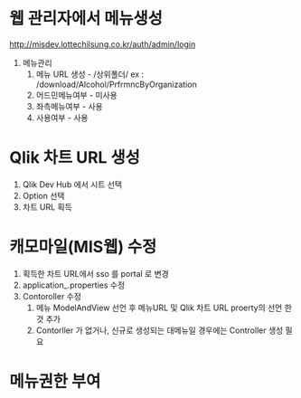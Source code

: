 # 웹 관리자에서 메뉴생성

http://misdev.lottechilsung.co.kr/auth/admin/login

1. 메뉴관리
    1) 메뉴 URL 생성  - /상위폴더/      ex : /download/Alcohol/PrfrmncByOrganization
    2) 어드민메뉴여부 - 미사용
    3) 좌측메뉴여부 - 사용
    4) 사용여부 - 사용

# Qlik 차트 URL 생성

1. Qlik Dev Hub 에서 시트 선택
2. Option 선택
3. 차트 URL 획득

# 캐모마일(MIS웹) 수정

1. 획득한 차트 URL에서 sso 를 portal 로 변경
2. application_.properties 수정
3. Contoroller 수정
    1) 메뉴 ModelAndView 선언 후 메뉴URL 및 Qlik 차트 URL proerty의 선언 한것 추가 
    2) Contorller 가 없거나, 신규로 생성되는 대메뉴일 경우에는 Controller 생성 필요

# 메뉴권한 부여
